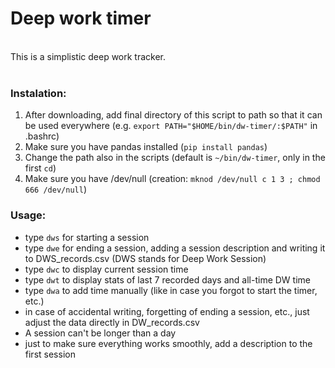 <h1>Deep work timer</h1>
<br>
This is a simplistic deep work tracker.<br>
<br>
<h3>Instalation:</h3>
<ol>
  <li>After downloading, add final directory of this script to path so that it can be used everywhere (e.g. <code>export PATH="$HOME/bin/dw-timer/:$PATH"</code> in .bashrc)</li>
  <li>Make sure you have pandas installed (<code>pip install pandas</code>)</li>
  <li>Change the path also in the scripts (default is <code>~/bin/dw-timer</code>, only in the first <code>cd</code>)</li>
  <li>Make sure you have /dev/null (creation: <code>mknod /dev/null c 1 3 ; chmod 666 /dev/null</code>)</li>
</ol>
<h3>Usage:</h3>
<ul>
  <li>type <code>dws</code> for starting a session</li>
  <li>type <code>dwe</code> for ending a session, adding a session description and writing it to DWS_records.csv (DWS stands for Deep Work Session)</li>
  <li>type <code>dwc</code> to display current session time</li>
  <li>type <code>dwt</code> to display stats of last 7 recorded days and all-time DW time</li>
  <li>type <code>dwa</code> to add time manually (like in case you forgot to start the timer, etc.)</li>
  <li>in case of accidental writing, forgetting of ending a session, etc., just adjust the data directly in DW_records.csv</li>
  <li>A session can't be longer than a day</li>
  <li>just to make sure everything works smoothly, add a description to the first session</li>
</ul>
